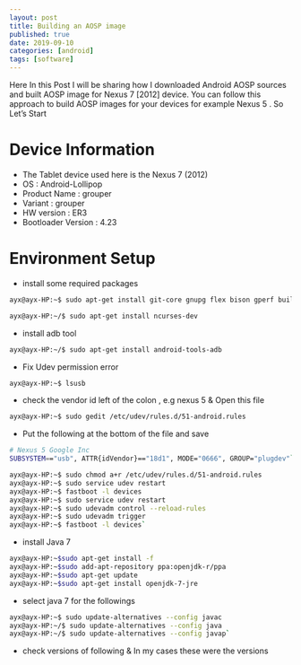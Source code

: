 ```yaml
---
layout: post
title: Building an AOSP image
published: true
date: 2019-09-10
categories: [android]
tags: [software]
---
```


Here In this Post I will be sharing how I downloaded Android AOSP sources and built AOSP image for Nexus 7 [2012] device. You can follow this approach to build AOSP images for your devices for example Nexus 5 . So Let’s Start

# Device Information

* The Tablet device used here is the Nexus 7 (2012)
* OS : Android-Lollipop
* Product Name : grouper
* Variant : grouper
* HW version : ER3
* Bootloader Version : 4.23

# Environment Setup

* install some required packages

```bash
ayx@ayx-HP:~$ sudo apt-get install git-core gnupg flex bison gperf build-essential zip curl zlib1g-dev gcc-multilib g++-multilib libc6-dev-i386 lib32ncurses5-dev x11proto-core-dev libx11-dev lib32z-dev ccache libgl1-mesa-dev libxml2-utils xsltproc unzip
```

```bash
ayx@ayx-HP:~/$ sudo apt-get install ncurses-dev
```

* install adb tool

```bash
ayx@ayx-HP:~/$ sudo apt-get install android-tools-adb
```

* Fix Udev permission error

```bash
ayx@ayx-HP:~$ lsusb
```

* check the vendor id left of the colon , e.g nexus 5 & Open this file

```bash
ayx@ayx-HP:~$ sudo gedit /etc/udev/rules.d/51-android.rules
```

* Put the following at the bottom of the file and save

```bash
# Nexus 5 Google Inc
SUBSYSTEM=="usb", ATTR{idVendor}=="18d1", MODE="0666", GROUP="plugdev"`
```

```bash
ayx@ayx-HP:~$ sudo chmod a+r /etc/udev/rules.d/51-android.rules
ayx@ayx-HP:~$ sudo service udev restart
ayx@ayx-HP:~$ fastboot -l devices
ayx@ayx-HP:~$ sudo service udev restart
ayx@ayx-HP:~$ sudo udevadm control --reload-rules
ayx@ayx-HP:~$ sudo udevadm trigger
ayx@ayx-HP:~$ fastboot -l devices`
```

* install Java 7

```bash
ayx@ayx-HP:~$sudo apt-get install -f
ayx@ayx-HP:~$sudo add-apt-repository ppa:openjdk-r/ppa
ayx@ayx-HP:~$sudo apt-get update
ayx@ayx-HP:~$sudo apt-get install openjdk-7-jre
```

* select java 7 for the followings

```bash
ayx@ayx-HP:~$ sudo update-alternatives --config javac
ayx@ayx-HP:~/$ sudo update-alternatives --config java
ayx@ayx-HP:~/$ sudo update-alternatives --config javap`
```

* check versions of following & In my cases these were the versions